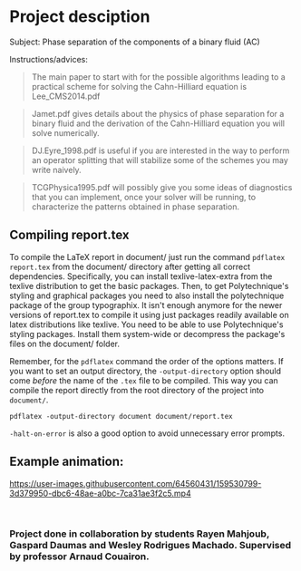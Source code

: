 
[//]: # (To compile this file as a pdf run the following command:
pandoc readme.md -o readme.pdf)

# Project desciption
Subject: Phase separation of the components of a binary fluid (AC)

Instructions/advices:

> The main paper to start with for the possible algorithms leading to a
practical scheme for solving the Cahn-Hilliard equation is Lee_CMS2014.pdf

> Jamet.pdf gives details about the physics of phase separation for a
binary fluid and the derivation of the Cahn-Hilliard equation you will
solve numerically.

> DJ.Eyre_1998.pdf is useful if you are interested in the way to
perform an operator splitting that will stabilize some of the schemes
you may write naively.

> TCGPhysica1995.pdf will possibly give you some ideas of diagnostics
that you can implement, once your solver will be running, to
characterize the patterns obtained in phase separation.

## Compiling report.tex 

To compile the LaTeX report in document/ just run the command `pdflatex report.tex` from the document/ directory after getting all correct dependencies.
Specifically, you can install texlive-latex-extra from the texlive distribution to get the basic packages.
Then, to get Polytechnique's styling and graphical packages you need to also install the polytechnique package of the group typographix.
It isn't enough anymore for the newer versions of report.tex to compile it using just packages readily available on latex distributions like texlive.
You need to be able to use Polytechnique's styling packages.
Install them system-wide or decompress the package's files on the document/ folder.

Remember, for the `pdflatex` command the order of the options matters.
If you want to set an output directory, the `-output-directory` option should come *before* the name of the `.tex` file to be compiled.
This way you can compile the report directly from the root directory of the project into `document/`.

`pdflatex -output-directory document document/report.tex`

`-halt-on-error` is also a good option to avoid unnecessary error prompts.

## Example animation:

https://user-images.githubusercontent.com/64560431/159530799-3d379950-dbc6-48ae-a0bc-7ca31ae3f2c5.mp4

<br>

### Project done in collaboration by students Rayen Mahjoub, Gaspard Daumas and Wesley Rodrigues Machado. Supervised by professor Arnaud Couairon.


